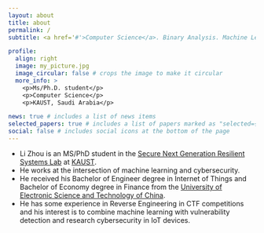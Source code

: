 ```yaml
---
layout: about
title: about
permalink: /
subtitle: <a href='#'>Computer Science</a>. Binary Analysis. Machine Learning. Cybersecurity. <a href="mailto:li.zhou@kaust.edu.sa">li.zhou@kaust.edu.sa</a>

profile:
  align: right
  image: my_picture.jpg
  image_circular: false # crops the image to make it circular
  more_info: >
    <p>Ms/Ph.D. student</p>
    <p>Computer Science</p>
    <p>KAUST, Saudi Arabia</p>

news: true # includes a list of news items
selected_papers: true # includes a list of papers marked as "selected={true}"
social: false # includes social icons at the bottom of the page
---
```


<!-- Write your biography here. Tell the world about yourself. Link to your favorite [subreddit](http://reddit.com). You can put a picture in, too. The code is already in, just name your picture `prof_pic.jpg` and put it in the `img/` folder.

Put your address / P.O. box / other info right below your picture. You can also disable any of these elements by editing `profile` property of the YAML header of your `_pages/about.md`. Edit `_bibliography/papers.bib` and Jekyll will render your [publications page](/al-folio/publications/) automatically.

Link to your social media connections, too. This theme is set up to use [Font Awesome icons](https://fontawesome.com/) and [Academicons](https://jpswalsh.github.io/academicons/), like the ones below. Add your Facebook, Twitter, LinkedIn, Google Scholar, or just disable all of them. -->

- <i class="fa-solid fa-school"></i> Li Zhou is an MS/PhD student in the [Secure Next Generation Resilient Systems Lab](https://cemse.kaust.edu.sa/sentry) at [KAUST](https://www.kaust.edu.sa/en/).
- <i class="fa-solid fa-check"></i> He works at the intersection of machine learning and cybersecurity.
- <i class="fa-solid fa-book"></i> He received his Bachelor of Engineer degree in Internet of Things and Bachelor of Economy degree in Finance from the [University of Electronic Science and Technology of China](https://en.uestc.edu.cn/).
- <i class="fa-solid fa-flag"></i> He has some experience in Reverse Engineering in CTF competitions and his interest is to combine machine learning with vulnerability detection and research cybersecurity in IoT devices.
